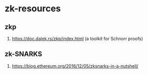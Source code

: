# zk-resources

## zkp
1. https://doc.dalek.rs/zkp/index.html (a toolkit for Schnorr proofs)

## zk-SNARKS
1. https://blog.ethereum.org/2016/12/05/zksnarks-in-a-nutshell/

